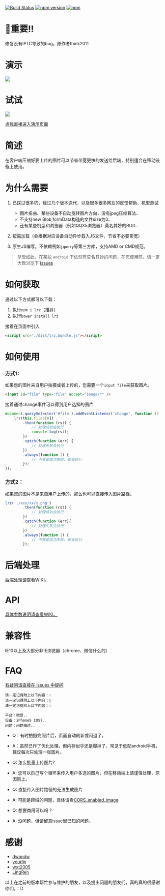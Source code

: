 [![Build Status](https://travis-ci.org/think2011/localResizeIMG.svg?branch=master)](https://travis-ci.org/think2011/localResizeIMG)
[![npm version](https://img.shields.io/npm/v/lrz.svg)](https://www.npmjs.com/package/lrz)
[![npm](https://img.shields.io/npm/l/express.svg)]()

# 🚨重要!!

修复没有IPTC导致的bug，原作者think2011

# 演示

![](http://think2011.github.io/localResizeIMG/test/demo.gif)

# 试试

![](https://raw.github.com/think2011/localResizeIMG/master/test/qrcode.png)


[点我直接进入演示页面](http://think2011.github.io/localResizeIMG/test/)

# 简述
在客户端压缩好要上传的图片可以节省带宽更快的发送给后端，特别适合在移动设备上使用。

# 为什么需要

1. 已踩过很多坑，经过几个版本迭代，以及很多很多网友的反馈帮助、机型测试
    * 图片扭曲、某些设备不自动旋转图片方向，没有jpeg压缩算法..
    * 不支持new Blob,formData构造的文件size为0..
    * 还有某些机型和浏览器（例如QQX5浏览器）莫名其妙的BUG..
    
2. 按需加载（会根据对应设备自动异步载入JS文件，节省不必要带宽）

3. 原生JS编写，不依赖例如`jquery`等第三方库，支持AMD or CMD规范。

> 尽管如此，在某些 `Android` 下依然有莫名其妙的问题，在您使用前，请一定大致浏览下 [issues](https://github.com/think2011/localResizeIMG/issues)

# 如何获取

通过以下方式都可以下载：

1. 执行`npm i lrz`（推荐）
2. 执行`bower install lrz`

接着在页面中引入
```html
<script src="./dist/lrz.bundle.js"></script>
```

# 如何使用

### 方式1:

如果您的图片来自用户拍摄或者上传的，您需要一个`input file`来获取图片。

```html
<input id="file" type="file" accept="image/*" />
```

接着通过change事件可以得到用户选择的图片
```js
document.querySelector('#file').addEventListener('change', function () {
	lrz(this.files[0])
        .then(function (rst) {
            // 处理成功会执行
            console.log(rst);
        })
        .catch(function (err) {
            // 处理失败会执行
        })
        .always(function () {
            // 不管是成功失败，都会执行
        });
});
```

### 方式2：

如果您的图片不是来自用户上传的，那么也可以直接传入图片路径。

```js
lrz('./xxx/xx/x.png')
        .then(function (rst) {
            // 处理成功会执行
        })
        .catch(function (err){
            // 处理失败会执行
        })
        .always(function () {
            // 不管是成功失败，都会执行
        });
```

# 后端处理

[后端处理请查看WIKI。](https://github.com/think2011/localResizeIMG/wiki)


# API

[具体参数说明请查看WIKI。](https://github.com/think2011/localResizeIMG/wiki)

# 兼容性

IE10以上及大部分非IE浏览器（chrome、微信什么的）

# FAQ

[有疑问请直接在 issues 中提问](https://github.com/think2011/localResizeIMG/issues)

```
请一定记得附上以下内容：💡
请一定记得附上以下内容：🙈
请一定记得附上以下内容：💡

平台：微信..
设备：iPhone5 IOS7..
问题：问题描述..
```

* Q：有时拍摄完照片后，页面自动刷新或闪退了。
* A：虽然已作了优化处理，但内存似乎还是爆掉了，常见于低配android手机，建议每次只处理一张图片。

* Q: 怎么批量上传图片?
* A: 您可以自己写个循环来传入用户多选的图片，但在移动端上请谨慎处理，原因同上。

* Q: 直接传入图片路径的无法生成图片
* A: 可能是跨域的问题，具体请看[CORS_enabled_image](https://developer.mozilla.org/en-US/docs/Web/HTML/CORS_enabled_image)

* Q: 想要商用可以吗？
* A: 没问题，但请留意issue里已知的问题。

# 感谢

* [dwandw](https://github.com/dwandw)
* [yourlin](https://github.com/yourlin)
* [wxt2005](https://github.com/wxt2005)
* [LingRen](https://github.com/LingRen)

以上在之前的版本帮忙参与维护的朋友，以及提出问题的朋友们，真的真的很感谢你们。：D
